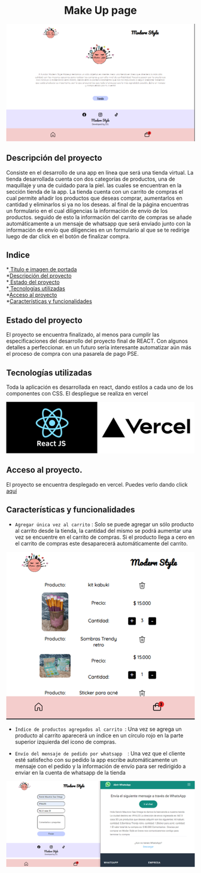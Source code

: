 ## <h1 align='center'>Make Up page</h1>

![Inicio de la pagina](src/images/portada.PNG) 

## Descripción del proyecto 

Consiste en el desarrollo de una app en línea que será una tienda virtual. La tienda desarrollada cuenta con dos categorías de productos, una de maquillaje y una de cuidado para la piel. las cuales se encuentran en la sección tienda de la app. La tienda cuenta con un carrito de compras el cual permite añadir los productos que deseas comprar, aumentarlos en cantidad y eliminarlos si ya no los deseas. al final de la página encuentras un formulario en el cual diligencias la información de envío de los productos. seguido de esto la información del carrito de compras se añade automáticamente a un mensaje de whatsapp que será enviado junto con la información de envío que diligencies en un formulario al que se te redirige luego de dar click en el botón de finalizar compra.  

## Indice

*[ Título e imagen de portada](#make-up-page)\
*[Descripción del proyecto ](#descripción-del-proyecto)\
*[ Estado del proyecto](#estado-del-proyecto)\
*[ Tecnologías utilizadas](#tecnologías-utilizadas)\
*[Acceso al proyecto](#acceso-al-proyecto)\
*[Características y funcionalidades](#características-y-funcionalidades)


## Estado del proyecto

El proyecto se encuentra finalizado, al menos para cumplir las especificaciones del desarrollo del proyecto final de REACT. Con algunos detalles a perfeccionar. en un futuro sería interesante automatizar aún más el proceso de compra con una pasarela de pago PSE. 

## Tecnologías utilizadas 

Toda la aplicación es desarrollada en react, dando estilos a cada uno de los componentes con CSS. El despliegue se realiza en vercel 

![Alt text](src/images/tecnologias.png)



## Acceso al proyecto. 

El proyecto se encuentra desplegado en vercel. Puedes verlo dando click [aquí](https://modern-style.vercel.app/)

## Características y funcionalidades

- `Agregar única vez al carrito` : Solo se puede agregar un sólo producto al carrito desde la tienda, la cantidad del mismo se podrá aumentar una vez se encuentre en el carrito de compras. Si el producto llega a cero en el carrito de compras este desaparecerá automáticamente del carrito.  

![Alt text](src/images/capturaDeProducto.PNG)
- `Índice de productos agregados al carrito `: Una vez se agrega un producto al carrito aparecerá un índice en un círculo rojo en la parte superior izquierda del icono de compras. 

- `Envío del mensaje de pedido por whatsapp  `: Una vez que el cliente esté satisfecho con su pedido la app escribe automáticamente un mensaje con el pedido y la información de envío para ser redirigido a enviar en la cuenta de whatsapp de la tienda 

![Alt text](src/images/wpp.PNG)


